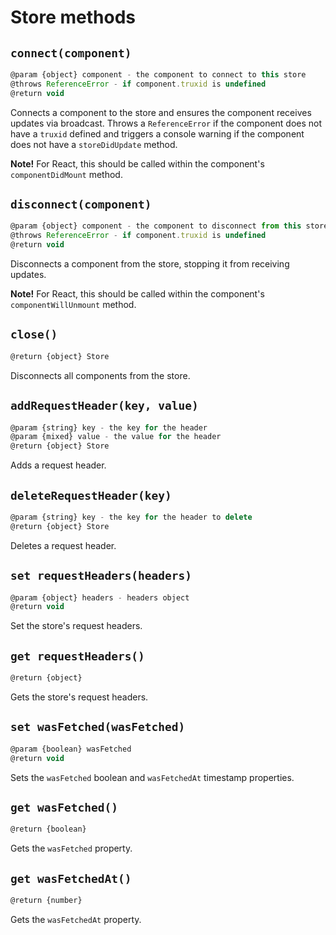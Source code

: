 # Store methods

## `connect(component)`

```js
@param {object} component - the component to connect to this store
@throws ReferenceError - if component.truxid is undefined
@return void
```

Connects a component to the store and ensures the component receives updates via broadcast. Throws a `ReferenceError` if the component does not have a `truxid` defined and triggers a console warning if the component does not have a `storeDidUpdate` method.

**Note!** For React, this should be called within the component's `componentDidMount` method.

## `disconnect(component)`

```js
@param {object} component - the component to disconnect from this store
@throws ReferenceError - if component.truxid is undefined
@return void
```

Disconnects a component from the store, stopping it from receiving updates.

**Note!** For React, this should be called within the component's `componentWillUnmount` method.

## `close()`

```js
@return {object} Store
```

Disconnects all components from the store.

## `addRequestHeader(key, value)`

```js
@param {string} key - the key for the header
@param {mixed} value - the value for the header
@return {object} Store
```

Adds a request header.

## `deleteRequestHeader(key)`

```js
@param {string} key - the key for the header to delete
@return {object} Store
```

Deletes a request header.

## `set requestHeaders(headers)`

```js
@param {object} headers - headers object
@return void
```

Set the store's request headers.

## `get requestHeaders()`

```js
@return {object}
```

Gets the store's request headers.

## `set wasFetched(wasFetched)`

```js
@param {boolean} wasFetched
@return void
```

Sets the `wasFetched` boolean and `wasFetchedAt` timestamp properties.

## `get wasFetched()`

```js
@return {boolean}
```

Gets the `wasFetched` property.

## `get wasFetchedAt()`

```js
@return {number}
```

Gets the `wasFetchedAt` property.

